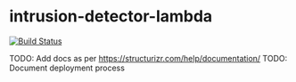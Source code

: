 # intrusion-detector-lambda

[![Build Status](https://travis-ci.org/pauldailly/smart-home-motion-events-lambda.png)](https://travis-ci.org/pauldailly/smart-home-motion-events-lambda)

TODO: Add docs as per https://structurizr.com/help/documentation/
TODO: Document deployment process

